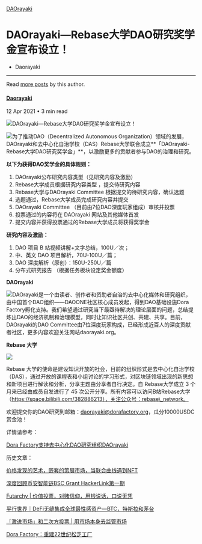 


[DAOrayaki](/tag/daorayaki/)

DAOrayaki—Rebase大学DAO研究奖学金宣布设立！
===============================




* Daorayaki
---------


Read [more posts](/author/daorayaki/) by this author.



#### [Daorayaki](/author/daorayaki/)



12 Apr 2021
• 3 min read






![DAOrayaki—Rebase大学DAO研究奖学金宣布设立！](/content/images/size/w2000/2021/04/----1.jpeg)



![](http://daorayaki.org/content/images/2021/04/---.jpeg)为了推动DAO（Decentralized Autonomous Organization）领域的发展， DAOrayaki和去中心化自治学校（DAS）Rebase大学联合成立**「DAOrayaki-Rebase大学DAO研究奖学金」**，以激励更多的贡献者参与DAO的治理和研究。  


**以下为获得DAO奖学金的具体规则：**

1. DAOrayaki公布研究内容类型（见研究内容及激励）
2. Rebase大学成员根据研究内容类型 ，提交待研究内容
3. Rebase大学与DAOrayaki Committee 根据提交的待研究内容，确认选题
4. 选题通过，Rebase大学成员完成研究内容并提交
5. DAOrayaki Committee （目前由7位DAO深度玩家组成）审核并投票
6. 投票通过的内容将在 DAOrayaki 网站及其他媒体首发
7. 提交内容并获得投票通过的Rebase大学成员将获得奖学金

**研究内容及激励：**

1. DAO 项目 B 站视频讲解+文字总结，100U／次；
2. 中、英文 DAO 项目解析，70U-100U／篇；
3. DAO 深度解析（原创）：150U-250U／篇
4. 分布式研究报告 （根据任务板块设定奖金额度）

**DAOrayaki**

![](http://daorayaki.org/content/images/2021/04/DAOrayaki-Guidelines-08.png)DAOrayaki是一个由读者、创作者和资助者自治的去中心化媒体和研究组织，由中国首个DAO组织——DAOONE社区核心成员发起，得到DAO基础设施Dora Factory孵化支持。我们希望通过研究当下最亟待解决的理论层面的问题，总结提炼出DAO的经济机制和治理模型，同时让知识社区共创、共建、共享。目前，DAOrayaki的DAO Committee由7位深度玩家构成，已经形成近百人的深度贡献者社区，更多内容欢迎关注网站daorayaki.org。

**Rebase 大学**

![](http://daorayaki.org/content/images/2021/04/-----2021-04-12---8.43.49.png)  


Rebase 大学的使命是建设知识开放的社会，目前的组织形式是去中心化自治学校（DAS），通过开放的课程表和小组讨论的学习形式，对区块链领域出现的新思想和新项目进行解读和分析，分享主题由分享者自行决定。自 Rebase大学成立 3 个月来已经由成员自发进行了 45 次公开分享。所有内容可以访问B站Rebase大学（https://space.bilibili.com/382886213），关注公众号：rebase\_network。  


欢迎提交你的DAO研究到邮箱：daorayaki@dorafactory.org，瓜分10000USDC赏金池！  


详情请参考：

[Dora Factory支持去中心化DAO研究组织DAOrayaki](http://mp.weixin.qq.com/s?__biz=MzkyNDIxMTM4Ng==&mid=2247483808&idx=1&sn=df951c963f866525ac1a63395be0d28d&chksm=c1d80075f6af8963e9eece49f88b2455402395dd36020293af9bfa9a40a7ed9c227f669dea1c&scene=21#wechat_redirect)  


历史文章：

[价格发现的艺术，嵌套的策展市场，当联合曲线遇到NFT](http://mp.weixin.qq.com/s?__biz=MzkyNDIxMTM4Ng==&mid=2247484064&idx=1&sn=8a905993b69f5f925d2f1ff1f4838df8&chksm=c1d80375f6af8a63f6bab037d6c1289c6e4f23a062b40703d48d01d1db4987837cff64629ec9&scene=21#wechat_redirect)  


[深度回顾币安智能链BSC Grant HackerLink第一期](http://mp.weixin.qq.com/s?__biz=MzkyNDIxMTM4Ng==&mid=2247484046&idx=1&sn=72f298e4d41833d6f39340deed5bf424&chksm=c1d8035bf6af8a4de7934291b2f6cff23bd0f808b57d65ccc177266bdf7649516e103cf35cbe&scene=21#wechat_redirect)

[Futarchy | 价值投票，对赌信仰，用钱说话，口说无凭](http://mp.weixin.qq.com/s?__biz=MzkyNDIxMTM4Ng==&mid=2247484004&idx=1&sn=433b36bc5b077011f5abdd8b83c802b2&chksm=c1d803b1f6af8aa74094f3c2d14ca2b9d22d807a5fdc4374cbe6f5f55b8e33d585d61604f07e&scene=21#wechat_redirect)

[平行世界｜DeFi无缝集成全球最性感资产—BTC，特斯拉和茅台](http://mp.weixin.qq.com/s?__biz=MzkyNDIxMTM4Ng==&mid=2247483954&idx=1&sn=d0a5a470a969e9aa9d9f6a6b2bb89232&chksm=c1d803e7f6af8af1574df947cb8be6710937f0a5f30978c255acf81ec02b989b86d184a2e205&scene=21#wechat_redirect)

[「激进市场」和二次方投票 | 用市场本身去监管市场](http://mp.weixin.qq.com/s?__biz=MzkyNDIxMTM4Ng==&mid=2247483861&idx=1&sn=4e8b5b58a53a942df10fd7e38147ae61&chksm=c1d80000f6af8916f92328a4dc051a92c6836fe6b35bdd762dcb002e944d7663a94b63254e59&scene=21#wechat_redirect)

[Dora Factory：重建22世纪松芝工厂](http://mp.weixin.qq.com/s?__biz=MzkyNDIxMTM4Ng==&mid=2247483808&idx=4&sn=58246e8d0028edc9dab7a65f6505dc7f&chksm=c1d80075f6af89631c8b83eba862b458f7f115ce9f4377efa6777a6d601704db14aff68371fe&scene=21#wechat_redirect)

  





